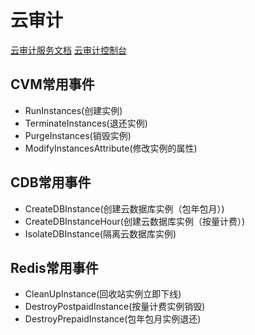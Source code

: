 # 云审计

[云审计服务文档](https://cloud.tencent.com/document/product/629)
[云审计控制台](https://console.cloud.tencent.com/cloudaudit)

## CVM常用事件

+ RunInstances(创建实例)
+ TerminateInstances(退还实例)
+ PurgeInstances(销毁实例)
+ ModifyInstancesAttribute(修改实例的属性)

## CDB常用事件

+ CreateDBInstance(创建云数据库实例（包年包月）)
+ CreateDBInstanceHour(创建云数据库实例（按量计费）)
+ IsolateDBInstance(隔离云数据库实例)


## Redis常用事件

+ CleanUpInstance(回收站实例立即下线)
+ DestroyPostpaidInstance(按量计费实例销毁)
+ DestroyPrepaidInstance(包年包月实例退还)
